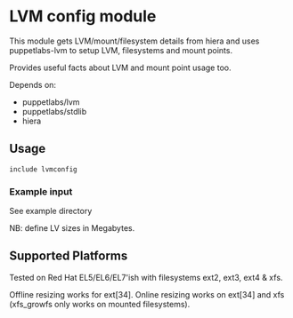 # LVM config module #

This module gets LVM/mount/filesystem details from hiera and uses puppetlabs-lvm to setup LVM, filesystems and mount points.

Provides useful facts about LVM and mount point usage too.

Depends on:

 * puppetlabs/lvm
 * puppetlabs/stdlib
 * hiera

## Usage ##

    include lvmconfig

### Example input ###

See example directory

NB: define LV sizes in Megabytes.

## Supported Platforms ##

Tested on Red Hat EL5/EL6/EL7'ish with filesystems ext2, ext3, ext4 & xfs.

Offline resizing works for ext[34]. Online resizing works on ext[34] and xfs (xfs_growfs only works on mounted filesystems).

